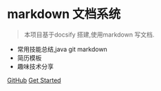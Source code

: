 <!-- ![logo](_media/icon.svg) -->

# markdown 文档系统

> 本项目基于docsify 搭建,使用markdown 写文档.

* 常用技能总结,java git markdown
* 简历模板
* 趣味技术分享

[GitHub](https://github.com/javastar920905/mdbook)
[Get Started](https://javastar920905.github.io/mdbook/#/README)